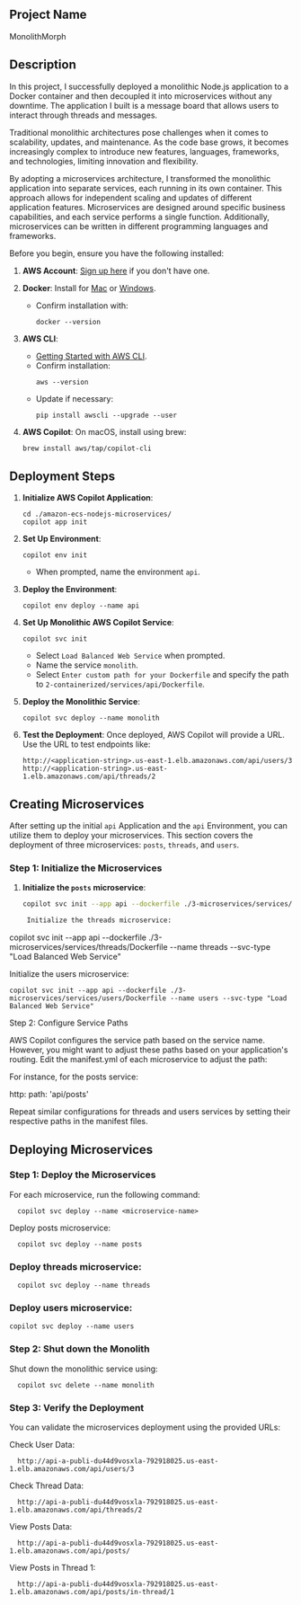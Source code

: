 ## Project Name

MonolithMorph

## Description

In this project, I successfully deployed a monolithic Node.js application to a Docker container and then decoupled it into microservices without any downtime. The application I built is a message board that allows users to interact through threads and messages.

Traditional monolithic architectures pose challenges when it comes to scalability, updates, and maintenance. As the code base grows, it becomes increasingly complex to introduce new features, languages, frameworks, and technologies, limiting innovation and flexibility.

By adopting a microservices architecture, I transformed the monolithic application into separate services, each running in its own container. This approach allows for independent scaling and updates of different application features. Microservices are designed around specific business capabilities, and each service performs a single function. Additionally, microservices can be written in different programming languages and frameworks.

Before you begin, ensure you have the following installed:

1. **AWS Account**: [Sign up here](https://aws.amazon.com/) if you don't have one.
2. **Docker**: Install for [Mac](https://docs.docker.com/docker-for-mac/install/) or [Windows](https://docs.docker.com/docker-for-windows/install/). 
   - Confirm installation with:
     ```
     docker --version
     ```

3. **AWS CLI**: 
    - [Getting Started with AWS CLI](https://docs.aws.amazon.com/cli/latest/userguide/cli-chap-welcome.html).
    - Confirm installation:
      ```
      aws --version
      ```
    - Update if necessary:
      ```
      pip install awscli --upgrade --user
      ```

4. **AWS Copilot**: On macOS, install using brew:
    ```bash
    brew install aws/tap/copilot-cli
    ```

## Deployment Steps

1. **Initialize AWS Copilot Application**:
    ```
    cd ./amazon-ecs-nodejs-microservices/
    copilot app init
    ```

2. **Set Up Environment**:
    ```
    copilot env init
    ```
    - When prompted, name the environment `api`.

3. **Deploy the Environment**:
    ```
    copilot env deploy --name api
    ```

4. **Set Up Monolithic AWS Copilot Service**:
    ```
    copilot svc init
    ```
    - Select `Load Balanced Web Service` when prompted.
    - Name the service `monolith`.
    - Select `Enter custom path for your Dockerfile` and specify the path to `2-containerized/services/api/Dockerfile`.

5. **Deploy the Monolithic Service**:
    ```
    copilot svc deploy --name monolith
    ```

6. **Test the Deployment**: 
    Once deployed, AWS Copilot will provide a URL. Use the URL to test endpoints like:
    ```
    http://<application-string>.us-east-1.elb.amazonaws.com/api/users/3
    http://<application-string>.us-east-1.elb.amazonaws.com/api/threads/2
    ```
## Creating Microservices

After setting up the initial `api` Application and the `api` Environment, you can utilize them to deploy your microservices. This section covers the deployment of three microservices: `posts`, `threads`, and `users`.

### Step 1: Initialize the Microservices

1. **Initialize the `posts` microservice**:
   ```bash
   copilot svc init --app api --dockerfile ./3-microservices/services/posts/Dockerfile --name posts --svc-type "Load Balanced Web Service"

    Initialize the threads microservice:

copilot svc init --app api --dockerfile ./3-microservices/services/threads/Dockerfile --name threads --svc-type "Load Balanced Web Service"

Initialize the users microservice:

    copilot svc init --app api --dockerfile ./3-microservices/services/users/Dockerfile --name users --svc-type "Load Balanced Web Service"

Step 2: Configure Service Paths

AWS Copilot configures the service path based on the service name. However, you might want to adjust these paths based on your application's routing. Edit the manifest.yml of each microservice to adjust the path:

For instance, for the posts service:

http:
  path: 'api/posts'

Repeat similar configurations for threads and users services by setting their respective paths in the manifest files.

## Deploying Microservices

### **Step 1: Deploy the Microservices**

For each microservice, run the following command:

      copilot svc deploy --name <microservice-name>

Deploy posts microservice:

      copilot svc deploy --name posts

### **Deploy threads microservice**:

      copilot svc deploy --name threads

### Deploy users microservice:

    copilot svc deploy --name users

### Step 2: Shut down the Monolith

Shut down the monolithic service using:

      copilot svc delete --name monolith

### Step 3: Verify the Deployment

You can validate the microservices deployment using the provided URLs:

 Check User Data:

      http://api-a-publi-du44d9vosxla-792918025.us-east-1.elb.amazonaws.com/api/users/3

Check Thread Data:

      http://api-a-publi-du44d9vosxla-792918025.us-east-1.elb.amazonaws.com/api/threads/2

View Posts Data:

      http://api-a-publi-du44d9vosxla-792918025.us-east-1.elb.amazonaws.com/api/posts/

View Posts in Thread 1:

      http://api-a-publi-du44d9vosxla-792918025.us-east-1.elb.amazonaws.com/api/posts/in-thread/1
